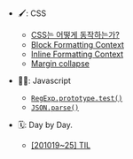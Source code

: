 - 🖌: CSS

  - [CSS는 어떻게 동작하는가?](/docs/css/How-CSS-Works.md)
  - [Block Formatting Context](/docs/css/BFC.md)
  - [Inline Formatting Context](/docs/css/IFC.md)
  - [Margin collapse](/docs/css/Margin-Collapse.md)

- 👍🏻: Javascript

  - [`RegExp.prototype.test()`](/docs/javascript/RegExp.prototype.test.md)
  - [`JSON.parse()`](/docs/javascript/JSON.parse.md)

- 🗓: Day by Day.
  - [[201019~25] TIL](/docs/day-by-day/201019-25-TIL.md)
